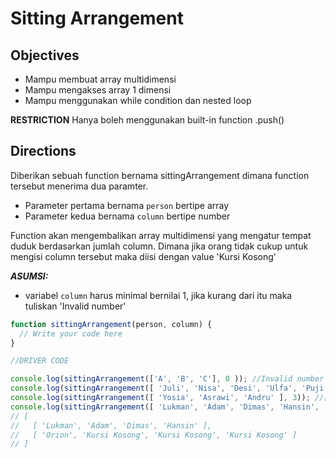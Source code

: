 # Sitting Arrangement

## Objectives
- Mampu membuat array multidimensi
- Mampu mengakses array 1 dimensi
- Mampu menggunakan while condition dan nested loop

**RESTRICTION**
Hanya boleh menggunakan built-in function .push()

## Directions

Diberikan sebuah function bernama sittingArrangement dimana function tersebut menerima dua paramter.
- Parameter pertama bernama `person` bertipe array
- Parameter kedua bernama `column` bertipe number

 Function akan mengembalikan array multidimensi yang mengatur tempat duduk berdasarkan jumlah column.
 Dimana jika orang tidak cukup untuk mengisi column tersebut maka diisi dengan value 'Kursi Kosong'

 ***ASUMSI:***
 - variabel `column` harus minimal bernilai 1, jika kurang dari itu maka tuliskan 'Invalid number'

```JavaScript
function sittingArrangement(person, column) {
  // Write your code here
}

//DRIVER CODE

console.log(sittingArrangement(['A', 'B', 'C'], 0 )); //Invalid number
console.log(sittingArrangement([ 'Juli', 'Nisa', 'Desi', 'Ulfa', 'Puji' ], 2)); //[ [ 'Juli', 'Nisa' ], [ 'Desi', 'Ulfa' ], [ 'Puji', 'Kursi Kosong' ] ]
console.log(sittingArrangement([ 'Yosia', 'Asrawi', 'Andru' ], 3)); //[ [ 'Yosia', 'Asrawi', 'Andru' ] ]
console.log(sittingArrangement([ 'Lukman', 'Adam', 'Dimas', 'Hansin', 'Orion' ], 4));
// [
//   [ 'Lukman', 'Adam', 'Dimas', 'Hansin' ],
//   [ 'Orion', 'Kursi Kosong', 'Kursi Kosong', 'Kursi Kosong' ]
// ]

```
